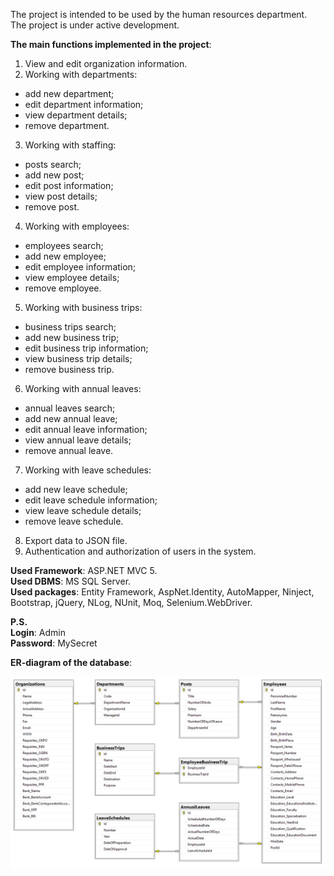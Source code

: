 The project is intended to be used by the human resources department.  
The project is under active development.

**The main functions implemented in the project**:
1. View and edit organization information.
2. Working with departments:
- add new department;
- edit department information;
- view department details;
- remove department.
3. Working with staffing:
- posts search;
- add new post;
- edit post information;
- view post details;
- remove post.
4. Working with employees:
- employees search;
- add new employee;
- edit employee information;
- view employee details;
- remove employee.
5. Working with business trips:
- business trips search;
- add new business trip;
- edit business trip information;
- view business trip details;
- remove business trip.
6. Working with annual leaves:
- annual leaves search;
- add new annual leave;
- edit annual leave information;
- view annual leave details;
- remove annual leave.
7. Working with leave schedules:
- add new leave schedule;
- edit leave schedule information;
- view leave schedule details;
- remove leave schedule.
8. Export data to JSON file.
9. Authentication and authorization of users in the system.

**Used Framework**: ASP.NET MVC 5.  
**Used DBMS**: MS SQL Server.  
**Used packages**: Entity Framework, AspNet.Identity, AutoMapper, Ninject, Bootstrap, jQuery, NLog, NUnit, Moq, Selenium.WebDriver.  

**P.S.**  
**Login**: Admin  
**Password**: MySecret  

**ER-diagram of the database**:

![alt text](https://raw.githubusercontent.com/mazahaka-tod/MSSQLApp/master/ER-diagram.png)
